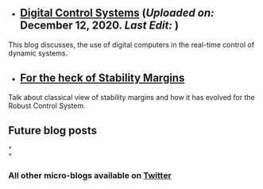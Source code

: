 - ## [Digital Control Systems](https://puneet-panwar.github.io/blogs/Digital_Control) (_Uploaded on:_ December 12, 2020.  _Last Edit:_ )   
This blog discusses, the use of digital computers in the real-time control of dynamic systems.


- ## [For the heck of Stability Margins](https://puneet-panwar.github.io/blogs/Stability_margin_blog)

Talk about classical view of stability margins and how it has evolved for the Robust Control System.


## Future blog posts
    *
    * 
    
### All other micro-blogs available on [Twitter]()




